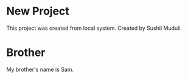 # New Project
This project was created from local system.
Created by Sushil Muduli.
# Brother
My brother's name is Sam.